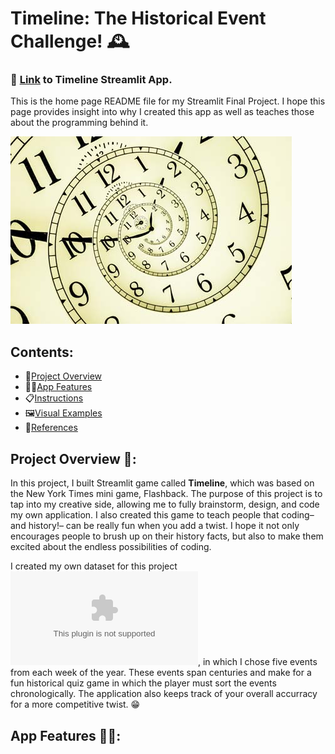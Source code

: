 # Timeline: The Historical Event Challenge! 🕰️

### 🔗 [Link](https://timeline-final.streamlit.app) to Timeline Streamlit App.

This is the home page README file for my Streamlit Final Project. I hope this page provides insight into why I created this app as well as teaches those about the programming behind it. 

![Title Page Image](flashback.jpg)

## Contents:
- 🧩[Project Overview](#project-overview)
- 👩‍💻[App Features](#app-features)
- 📋[Instructions](#instructions)
- 🖼️[Visual Examples](#visual-examples)
- 📕[References](#references)

## Project Overview 🧩:
In this project, I built Streamlit game called **Timeline**, which was based on the New York Times mini game, Flashback. The purpose of this project is to tap into my creative side, allowing me to fully brainstorm, design, and code my own application. I also created this game to teach people that coding– and history!– can be really fun when you add a twist. I hope it not only encourages people to brush up on their history facts, but also to make them excited about the endless possibilities of coding.

I created my own dataset for this project ![Dataset Reference](historical_events.csv), in which I chose five events from each week of the year. These events span centuries and make for a fun historical quiz game in which the player must sort the events chronologically. The application also keeps track of your overall accurracy for a more competitive twist. 😁

## App Features 👩‍💻:
